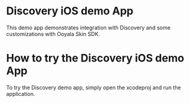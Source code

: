 # Discovery iOS demo App

This demo app demonstrates integration with Discovery and some customizations with Ooyala Skin SDK.

# How to try the Discovery iOS demo App

To try the Discovery demo app, simply open the xcodeproj and run the application.

